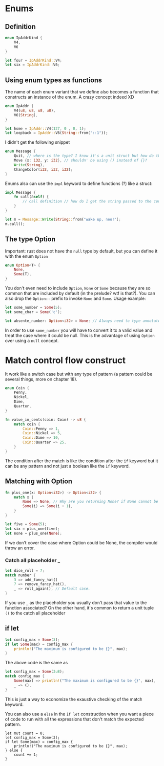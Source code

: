 # Enums

## Definition

```rust
enum IpAddrKind {
    V4,
    V6
}

let four = IpAddrKind::V4;
let six = IpAddrKind::V6;
```

## Using enum types as functions

The name of each enum variant that we define also becomes a function that constructs an instance of the enum. A crazy concept indeed XD

```rust
enum IpAddr {
    V4(u8, u8, u8, u8),
    V6(String),
}

let home = IpAddr::V4(127, 0 , 0, 1);
let loopback = IpAddr::V6(String::from("::1"));
```

I didn't get the following snippet 

```rust
enum Message {
    Quit, // where is the type? I know it's a unit struct but how do the compiler knows?
    Move {x: i32, y: i32}, // shouldn' be using () instead of {}?
    Write(String),
    ChangeColor(i32, i32, i32);
}
```

Enums also can use the `impl` keyword to define functions (?) like a struct:

```rust
impl Message {
    fn call(&self) {
        // call definition // how do I get the string passed to the constructor?
    }
}

let m = Message::Write(String::from("wake up, neo!");
m.call();
```


## The type Option

Important: rust does not have the `null` type by default, but you can define it with the enum `Option`

```rust
enum Option<T> {
    None,
    Some(T),
}
```

You don't even need to include `Option`, `None` or `Some` because they are so common that are included by default (in the prelude? wtf is that?). You can also drop the `Option::` prefix to invoke `None` and `Some`. Usage example:

```rust
let some_number = Some(5);
let some_char = Some('c');

let absente_number: Option<i32> = None; // Always need to type annotate the None type
```
In order to use `some_number` you will have to convert it to a valid value and treat the case where it could be null. This is the advantage of using `Option` over using a `null` concept.

# Match control flow construct

It work like a switch case but with any type of pattern (a pattern could be several things, more on chapter 18).

```rust
enum Coin {
    Penny,
    Nickel,
    Dime,
    Quarter,
}

fn value_in_cents(coin: Coin) -> u8 {
    match coin {
        Coin::Penny => 1,
        Coin::Nickel => 5,
        Coin::Dime => 10,
        Coin::Quarter => 25,
    }
}
```

The condition after the match is like the condition after the `if` keyword but it can be any pattern and not just a boolean like the `if` keyword.

## Matching with Option<T>

```rust
fn plus_one(x: Option<i32>) -> Option<i32> {
    match x {
        None => None, // Why are you returning None? if None cannot be used afterwards 
        Some(i) => Some(i + 1),
    }
}

let five = Some(5);
let six = plus_one(five);
let none = plus_one(None);
``` 

If we don't cover the case where Option could be None, the compiler would throw an error.

### Catch all placeholder _

```rust
let dice_roll = 7;
match number {
    3 => add_fancy_hat()
    7 => remove_fancy_hat(),
    _ => roll_again(), // Default case.
}
```

If you use `_` as the placeholder you usually don't pass that value to the function associated? On the other hand, it's  common to return a unit tuple `()` to the catch all placeholder

## if let

```rust
let config_max = Some(3);
if let Some(max) = config_max {
    println!("The maximum is configured to be {}", max);
}
```
The above code is the same as 
```rust
let config_max = Some(3u8);
match config_max {
    Some(max) => println!("The maximum is configured to be {}", max),
    _ => (),
}
```

This is just a way to economize the exaustive checking of the match keyword.

You can also use a `else` in the `if let` construction when you want a piece of code to run with all the expressions that don't match the expected pattern.

```
let mut count = 0;
let config_max = Some(3);
if let Some(max) = config_max {
    println!("The maximum is configured to be {}", max);
} else {
    count += 1;
}
